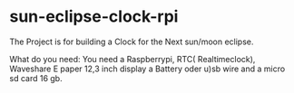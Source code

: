# sun-eclipse-clock-rpi


The Project is for building a Clock 
for the Next sun/moon eclipse.

What do you need:
You need a Raspberrypi, RTC( Realtimeclock), Waveshare E paper 12,3 inch display 
a Battery oder u)sb wire and a micro sd card 16 gb.


